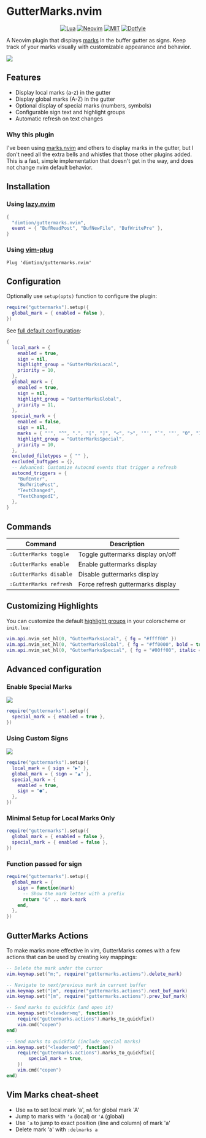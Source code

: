 # GutterMarks.nvim

<div align="center">

[![Lua](https://img.shields.io/badge/Lua-blue.svg?style=for-the-badge&logo=lua)](http://www.lua.org)
[![Neovim](https://img.shields.io/badge/Neovim%200.9+-green.svg?style=for-the-badge&logo=neovim)](https://neovim.io)
[![MIT](https://img.shields.io/badge/MIT-yellow.svg?style=for-the-badge)](https://opensource.org/licenses/MIT)
[![Dotfyle](https://dotfyle.com/plugins/dimtion/guttermarks.nvim/shield?style=for-the-badge)](https://dotfyle.com/plugins/dimtion/guttermarks.nvim)
</div>

A Neovim plugin that displays
[marks](https://neovim.io/doc/user/motion.html#_7.-marks) in the buffer gutter
as signs. Keep track of your marks visually with customizable appearance and
behavior.

![](.github/img/screenshot_01.png)
## Features

- Display local marks (a-z) in the gutter
- Display global marks (A-Z) in the gutter
- Optional display of special marks (numbers, symbols)
- Configurable sign text and highlight groups
- Automatic refresh on text changes

### Why this plugin

I've been using [marks.nvim](https://github.com/chentoast/marks.nvim) and others
to display marks in the gutter, but I don't need all the extra bells and
whistles that those other plugins added. This is a fast, simple implementation
that doesn't get in the way, and does not change nvim default behavior.

## Installation

### Using [lazy.nvim](https://github.com/folke/lazy.nvim)

```lua
{
  "dimtion/guttermarks.nvim",
  event = { "BufReadPost", "BufNewFile", "BufWritePre" },
}
```

### Using [vim-plug](https://github.com/junegunn/vim-plug)

```vim
Plug 'dimtion/guttermarks.nvim'
```

## Configuration

Optionally use `setup(opts)` function to configure the plugin:

```lua
require("guttermarks").setup({
  global_mark = { enabled = false },
})
```

See [full default configuration](lua/guttermarks/config.lua):
```lua
{
  local_mark = {
    enabled = true,
    sign = nil,
    highlight_group = "GutterMarksLocal",
    priority = 10,
  },
  global_mark = {
    enabled = true,
    sign = nil,
    highlight_group = "GutterMarksGlobal",
    priority = 11,
  },
  special_mark = {
    enabled = false,
    sign = nil,
    marks = { "'", "^", ".", "[", "]", "<", ">", '"', "`", '"', "0", "1", "2", "3", "4", "5", "6", "7", "8", "9" },
    highlight_group = "GutterMarksSpecial",
    priority = 10,
  },
  excluded_filetypes = { "" },
  excluded_buftypes = {},
  -- Advanced: Customize Autocmd events that trigger a refresh
  autocmd_triggers = {
    "BufEnter",
    "BufWritePost",
    "TextChanged",
    "TextChangedI",
  },
}
```

## Commands

| Command | Description |
|---------|-------------|
| `:GutterMarks toggle` | Toggle guttermarks display on/off |
| `:GutterMarks enable` | Enable guttermarks display |
| `:GutterMarks disable` | Disable guttermarks display |
| `:GutterMarks refresh` | Force refresh guttermarks display |

## Customizing Highlights

You can customize the default [highlight groups](https://neovim.io/doc/user/syntax.html) in your colorscheme or `init.lua`:

```lua
vim.api.nvim_set_hl(0, "GutterMarksLocal", { fg = "#ffff00" })
vim.api.nvim_set_hl(0, "GutterMarksGlobal", { fg = "#ff0000", bold = true })
vim.api.nvim_set_hl(0, "GutterMarksSpecial", { fg = "#00ff00", italic = true })
```

## Advanced configuration

### Enable Special Marks

![](.github/img/screenshot_02.png)

```lua
require("guttermarks").setup({
  special_mark = { enabled = true },
})
```

### Using Custom Signs

![](.github/img/screenshot_03.png)

```lua
require("guttermarks").setup({
  local_mark = { sign = "▶" },
  global_mark = { sign = "▲" },
  special_mark = {
    enabled = true,
    sign = "●",
  },
})
```

### Minimal Setup for Local Marks Only

```lua
require("guttermarks").setup({
  global_mark = { enabled = false },
  special_mark = { enabled = false },
})
```

### Function passed for sign

```lua
require("guttermarks").setup({
  global_mark = {
    sign = function(mark)
      -- Show the mark letter with a prefix
      return "G" .. mark.mark
    end,
  },
})
```

## GutterMarks Actions

To make marks more effective in vim, GutterMarks comes with a few actions that
can be used by creating key mappings:

```lua
-- Delete the mark under the cursor
vim.keymap.set("m;", require("guttermarks.actions").delete_mark)

-- Navigate to next/previous mark in current buffer
vim.keymap.set("]m", require("guttermarks.actions").next_buf_mark)
vim.keymap.set("[m", require("guttermarks.actions").prev_buf_mark)

-- Send marks to quickfix (and open it)
vim.keymap.set("<leader>mq", function()
    require("guttermarks.actions").marks_to_quickfix()
    vim.cmd("copen")
end)

-- Send marks to quickfix (include special marks)
vim.keymap.set("<leader>mQ", function()
    require("guttermarks.actions").marks_to_quickfix({
        special_mark = true,
    })
    vim.cmd("copen")
end)
```

## Vim Marks cheat-sheet

- Use `ma` to set local mark 'a', `mA` for global mark 'A'
- Jump to marks with `'a` (local) or `'A` (global)
- Use `` `a `` to jump to exact position (line and column) of mark 'a'
- Delete mark 'a' with `:delmarks a`

















